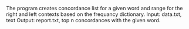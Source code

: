The program creates concordance list for a given word and range for the right and left contexts based on the frequancy dictionary.
Input: data.txt, text
Output: report.txt, top n concordances with the given word.
